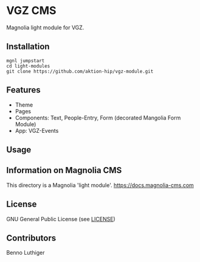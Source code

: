 # VGZ CMS

Magnolia light module for VGZ.

## Installation

```
mgnl jumpstart
cd light-modules
git clone https://github.com/aktion-hip/vgz-module.git
```

## Features

- Theme
- Pages
- Components: Text, People-Entry, Form (decorated Mangolia Form Module)
- App: VGZ-Events

## Usage

<!--
Provide details about how a developer can make the component template,
or other features provided by the light module, available to content
authors.

This can include any special instructions about webresources or
availability. This could include instructions on 3rd party dependencies
such as jquery.

Describe how a template can be configured with parameters if
applicable.
-->


## Information on Magnolia CMS

This directory is a Magnolia 'light module'.
https://docs.magnolia-cms.com


## License

GNU General Public License (see [LICENSE](./LICENSE))


## Contributors

Benno Luthiger
